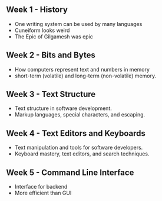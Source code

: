 ## Week 1 - History
- One writing system can be used by many languages
- Cuneiform looks weird
- The Epic of Gilgamesh was epic
## Week 2 - Bits and Bytes
- How computers represent text and numbers in memory
- short-term (volatile) and long-term (non-volatile) memory.
## Week 3 - Text Structure
- Text structure in software development.
- Markup languages, special characters, and escaping.
## Week 4 - Text Editors and Keyboards
- Text manipulation and tools for software developers.
- Keyboard mastery, text editors, and search techniques.
## Week 5 - Command Line Interface
- Interface for backend
- More efficient than GUI
